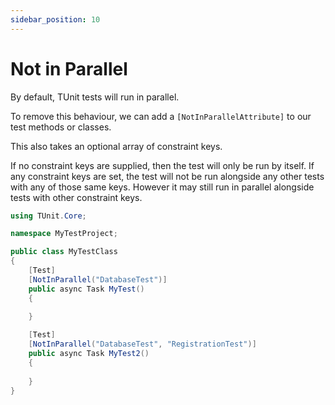 ```yaml
---
sidebar_position: 10
---
```


# Not in Parallel

By default, TUnit tests will run in parallel. 

To remove this behaviour, we can add a  `[NotInParallelAttribute]` to our test methods or classes.

This also takes an optional array of constraint keys.

If no constraint keys are supplied, then the test will only be run by itself.
If any constraint keys are set, the test will not be run alongside any other tests with any of those same keys. However it may still run in parallel alongside tests with other constraint keys.

```csharp
using TUnit.Core;

namespace MyTestProject;

public class MyTestClass
{
    [Test]
    [NotInParallel("DatabaseTest")]
    public async Task MyTest()
    {
        
    }

    [Test]
    [NotInParallel("DatabaseTest", "RegistrationTest")]
    public async Task MyTest2()
    {
        
    }
}
```